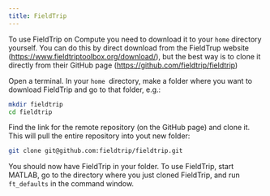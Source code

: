 ```yaml
---
title: FieldTrip
---
```


To use FieldTrip on Compute you need to download it to your `home` directory yourself. You can do this by direct download from the FieldTrup website (https://www.fieldtriptoolbox.org/download/), but the best way is to clone it directly from their GitHub page (https://github.com/fieldtrip/fieldtrip)

Open a terminal. In your `home `directory, make a folder where you want to download FieldTrip and go to that folder, e.g.:

````bash
mkdir fieldtrip
cd fieldtrip
````
Find the link for the remote repository (on the GitHub page) and clone it. This will pull the entire repository into yout new folder:

````bash
git clone git@github.com:fieldtrip/fieldtrip.git
````

You should now have FieldTrip in your folder. To use FieldTrip, start MATLAB, go to the directory where you just cloned FieldTrip, and run `ft_defaults` in the command window.